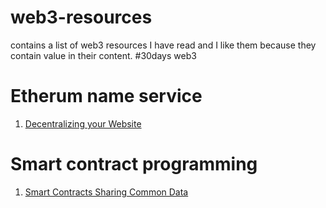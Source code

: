 # web3-resources
contains a list of web3 resources I have read and I like them because they contain value in their content. #30days web3


# Etherum name service
1. [Decentralizing your Website](https://towardsdatascience.com/decentralizing-your-website-f5bca765f9ed)

# Smart contract programming
1. [Smart Contracts Sharing Common Data](https://medium.com/coinmonks/smart-contracts-sharing-common-data-777310263ac0)
